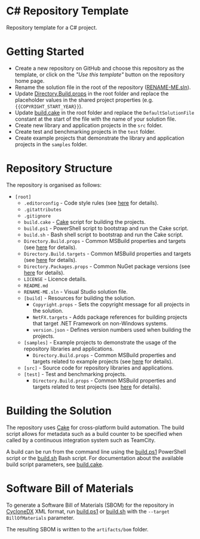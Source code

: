 # C# Repository Template

Repository template for a C# project.


# Getting Started

- Create a new repository on GitHub and choose this repository as the template, or click on the _"Use this template"_ button on the repository home page.
- Rename the solution file in the root of the repository ([RENAME-ME.sln](/RENAME-ME.sln)).
- Update [Directory.Build.props](/Directory.Build.props) in the root folder and replace the placeholder values in the shared project properties (e.g. `{{COPYRIGHT_START_YEAR}}`).
- Update [build.cake](/build.cake) in the root folder and replace the `DefaultSolutionFile` constant at the start of the file with the name of your solution file.
- Create new library and application projects in the `src` folder.
- Create test and benchmarking projects in the `test` folder.
- Create example projects that demonstrate the library and application projects in the `samples` folder.


# Repository Structure

The repository is organised as follows:

- `[root]`
  - `.editorconfig` - Code style rules (see [here](https://editorconfig.org/) for details).
  - `.gitattributes`
  - `.gitignore`
  - `build.cake` - [Cake](https://cakebuild.net/) script for building the projects.
  - `build.ps1` - PowerShell script to bootstrap and run the Cake script.
  - `build.sh` - Bash shell script to bootstrap and run the Cake script.
  - `Directory.Build.props` - Common MSBuild properties and targets (see [here](https://docs.microsoft.com/en-us/visualstudio/msbuild/customize-your-build) for details).
  - `Directory.Build.targets` - Common MSBuild properties and targets (see [here](https://docs.microsoft.com/en-us/visualstudio/msbuild/customize-your-build) for details). 
  - `Directory.Packages.props` - Common NuGet package versions (see [here](https://devblogs.microsoft.com/nuget/introducing-central-package-management/) for details). 
  - `LICENSE` - Licence details.
  - `README.md`
  - `RENAME-ME.sln` - Visual Studio solution file.
  - `[build]` - Resources for building the solution.
    - `Copyright.props` - Sets the copyright message for all projects in the solution.
    - `NetFX.targets` - Adds package references for building projects that target .NET Framework on non-Windows systems.
    - `version.json` - Defines version numbers used when building the projects.
  - `[samples]` - Example projects to demonstrate the usage of the repository libraries and applications.
    - `Directory.Build.props` - Common MSBuild properties and targets related to example projects (see [here](https://docs.microsoft.com/en-us/visualstudio/msbuild/customize-your-build) for details).
  - `[src]` - Source code for repository libraries and applications.
  - `[test]` - Test and benchmarking projects.
    - `Directory.Build.props` - Common MSBuild properties and targets related to test projects (see [here](https://docs.microsoft.com/en-us/visualstudio/msbuild/customize-your-build) for details).


# Building the Solution

The repository uses [Cake](https://cakebuild.net/) for cross-platform build automation. The build script allows for metadata such as a build counter to be specified when called by a continuous integration system such as TeamCity.

A build can be run from the command line using the [build.ps1](/build.ps1) PowerShell script or the [build.sh](/build.sh) Bash script. For documentation about the available build script parameters, see [build.cake](/build.cake).


# Software Bill of Materials

To generate a Software Bill of Materials (SBOM) for the repository in [CycloneDX](https://cyclonedx.org/) XML format, run [build.ps1](./build.ps1) or [build.sh](./build.sh) with the `--target BillOfMaterials` parameter.

The resulting SBOM is written to the `artifacts/bom` folder.

